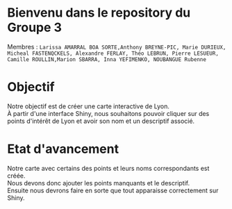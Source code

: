 # Bienvenu dans le repository du Groupe 3

Membres : `Larissa AMARRAL BOA SORTE,Anthony BREYNE-PIC, Marie DURIEUX, Micheal FASTENQCKELS, Alexandre FERLAY, Théo LEBRUN, Pierre LESUEUR, Camille ROULLIN,Marion SBARRA, Inna YEFIMENKO, NOUBANGUE Rubenne`

# Objectif
Notre objectif est de créer une carte interactive de Lyon.\
À partir d'une interface Shiny, nous souhaitons pouvoir cliquer sur des points d'intérêt de Lyon et avoir son nom et un descriptif associé.

# Etat d'avancement 
Notre carte avec certains des points et leurs noms correspondants est créée.\
Nous devons donc ajouter les points manquants et le descriptif.\
Ensuite nous devrons faire en sorte que tout apparaisse correctement sur Shiny.
